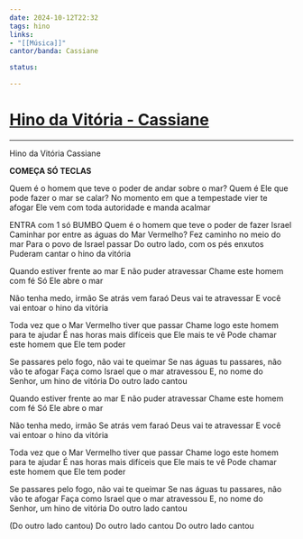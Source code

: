 ```yaml
---
date: 2024-10-12T22:32
tags: hino
links: 
- "[[Música]]"
cantor/banda: Cassiane

status: 

---
```

# [Hino da Vitória - Cassiane](https://youtu.be/cWA81k-7kp0?si=CWbVS9d9nCn4a6hx)
---

Hino da Vitória
Cassiane

**COMEÇA SÓ TECLAS**

Quem é o homem que teve o poder de andar sobre o mar?
Quem é Ele que pode fazer o mar se calar?
No momento em que a tempestade vier te afogar
Ele vem com toda autoridade e manda acalmar

ENTRA com 1 só BUMBO
Quem é o homem que teve o poder de fazer Israel
Caminhar por entre as águas do Mar Vermelho?
Fez caminho no meio do mar
Para o povo de Israel passar
Do outro lado, com os pés enxutos
Puderam cantar o hino da vitória

Quando estiver frente ao mar
E não puder atravessar
Chame este homem com fé
Só Ele abre o mar

Não tenha medo, irmão
Se atrás vem faraó
Deus vai te atravessar
E você vai entoar o hino da vitória

Toda vez que o Mar Vermelho tiver que passar
Chame logo este homem para te ajudar
É nas horas mais difíceis que Ele mais te vê
Pode chamar este homem que Ele tem poder

Se passares pelo fogo, não vai te queimar
Se nas águas tu passares, não vão te afogar
Faça como Israel que o mar atravessou
E, no nome do Senhor, um hino de vitória
Do outro lado cantou

Quando estiver frente ao mar
E não puder atravessar
Chame este homem com fé
Só Ele abre o mar

Não tenha medo, irmão
Se atrás vem faraó
Deus vai te atravessar
E você vai entoar o hino da vitória

Toda vez que o Mar Vermelho tiver que passar
Chame logo este homem para te ajudar
É nas horas mais difíceis que Ele mais te vê
Pode chamar este homem que Ele tem poder

Se passares pelo fogo, não vai te queimar
Se nas águas tu passares, não vão te afogar
Faça como Israel que o mar atravessou
E, no nome do Senhor, um hino de vitória
Do outro lado cantou

(Do outro lado cantou)
Do outro lado cantou
Do outro lado cantou